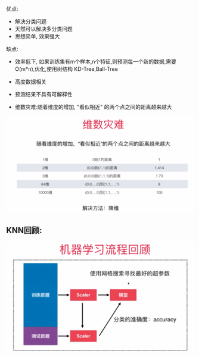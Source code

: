 优点:
- 解决分类问题
- 天然可以解决多分类问题
- 思想简单, 效果强大

缺点:
- 效率低下, 如果训练集有m个样本,n个特征,则预测每一个新的数据,需要O(m*n),优化,使用树结构 KD-Tree,Ball-Tree

- 高度数据相关
- 预测结果不具有可解释性
- 维数灾难:随着维度的增加, "看似相近" 的两个点之间的距离越来越大

![avatar](image/1.png)

## KNN回顾:
![avatar](image/2.png)